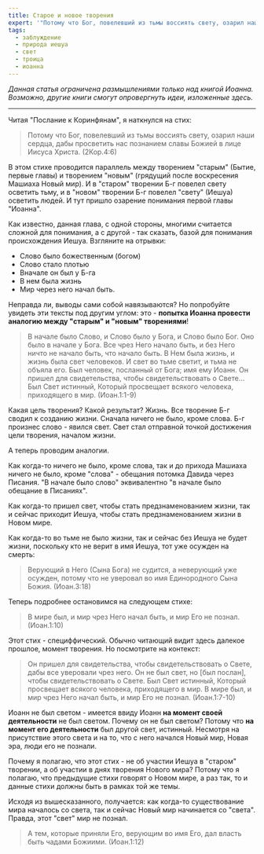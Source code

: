 ```yaml
---
title: Старое и новое творения
expert: '"Потому что Бог, повелевший из тьмы воссиять свету, озарил наши сердца..." (2Кор.4:6). В этом стихе проводится параллель между творением "старым" (Бытие, первые главы) и творением "новым" (грядущий после воскресения Машиаха Новый мир). И в "старом" творении Б-г повелел свету осветить тьму, и в "новом" творении Б-г повелел "свету" (Иешуа) осветить людей. И тут пришло озарение понимания первой главы "Иоанна"...'
tags:
  - заблуждение
  - природа иешуа
  - свет
  - троица
  - иоанна
---
```


*Данная статья ограничена размышлениями только над книгой Иоанна. Возможно, другие книги смогут опровергнуть идеи, изложенные здесь.*

***

Читая "Послание к Коринфянам", я наткнулся на стих:

> Потому что Бог, повелевший из тьмы воссиять свету, озарил наши сердца, дабы просветить нас познанием славы Божией в лице Иисуса Христа. (2Кор.4:6)

В этом стихе проводится параллель между творением "старым" (Бытие, первые главы) и творением "новым" (грядущий после воскресения Машиаха Новый мир). И в "старом" творении Б-г повелел свету осветить тьму, и в "новом" творении Б-г повелел "свету" (Иешуа) осветить людей. И тут пришло озарение понимания первой главы "Иоанна".

Как известно, данная глава, с одной стороны, многими считается сложной для понимания, а с другой - так сказать, базой для понимания происхождения Иешуа. Взгляните на отрывки:

- Слово было божественным (богом)
- Слово стало плотью
- Вначале он был у Б-га
- В нем была жизнь
- Мир через него начал быть.

Неправда ли, выводы сами собой навязываются? Но попробуйте увидеть эти тексты под другим углом: это - **попытка Иоанна провести аналогию между "старым" и "новым" творениями**!

> В начале было Слово, и Слово было у Бога, и Слово было Бог. Оно было в начале у Бога. Все чрез Него начало быть, и без Него ничто не начало быть, что начало быть. В Нем была жизнь, и жизнь была свет человеков. И свет во тьме светит, и тьма не объяла его. Был человек, посланный от Бога; имя ему Иоанн. Он пришел для свидетельства, чтобы свидетельствовать о Свете... Был Свет истинный, Который просвещает всякого человека, приходящего в мир. (Иоан.1:1-9)

Какая цель творения? Какой результат? Жизнь. Все творение Б-г сводил к созданию жизни. Сначала ничего не было, кроме слова. Б-г произнес слово - явился свет. Свет стал отправной точкой достижения цели творения, началом жизни.

А теперь проводим аналогии.

Как когда-то ничего не было, кроме слова, так и до прихода Машиаха ничего не было, кроме "слова" - обещания потомка Давида через Писания. "В начале было слово" эквивалентно "в начале было обещание в Писаниях".

Как когда-то пришел свет, чтобы стать предзнаменованием жизни, так и сейчас приходит Иешуа, чтобы стать предзнаменованием жизни в Новом мире.

Как когда-то во тьме не было жизни, так и сейчас без Иешуа не будет жизни, поскольку кто не верит в имя Иешуа, тот уже осужден на смерть:

> Верующий в Него (Сына Бога) не судится, а неверующий уже осужден, потому что не уверовал во имя Единородного Сына Божия. (Иоан.3:18)

Теперь подробнее остановимся на следующем стихе:

> В мире был, и мир чрез Него начал быть, и мир Его не познал. (Иоан.1:10)

Этот стих - специффический. Обычно читающий видит здесь далекое прошлое, момент творения. Но посмотрите на контекст:

> Он пришел для свидетельства, чтобы свидетельствовать о Свете, дабы все уверовали чрез него. Он не был свет, но [был послан], чтобы свидетельствовать о Свете. Был Свет истинный, Который просвещает всякого человека, приходящего в мир. В мире был, и мир чрез Него начал быть, и мир Его не познал. (Иоан.1:7-10)

Иоанн не был светом - имеется ввиду Иоанн **на момент своей деятельности** не был светом. Почему он не был светом? Потому что **на момент его деятельности** был другой свет, истинный. Несмотря на присутствие этого света и на то, что с него начался Новый мир, Новая эра, люди его не познали.

Почему я полагаю, что этот стих - не об участии Иешуа в "старом" творении, а об участии в днях творения Нового мира? Потому что я полагаю, что предыдущие стихи говорят о Новом мире, а раз так, то и данные стихи должны быть в рамках той же темы.

Исходя из вышесказанного, получается: как когда-то существование мира началось со света, так и сейчас Новый мир начинается со "света". Правда, этот "свет" мир не познал.

> А тем, которые приняли Его, верующим во имя Его, дал власть быть чадами Божиими. (Иоан.1:12)
